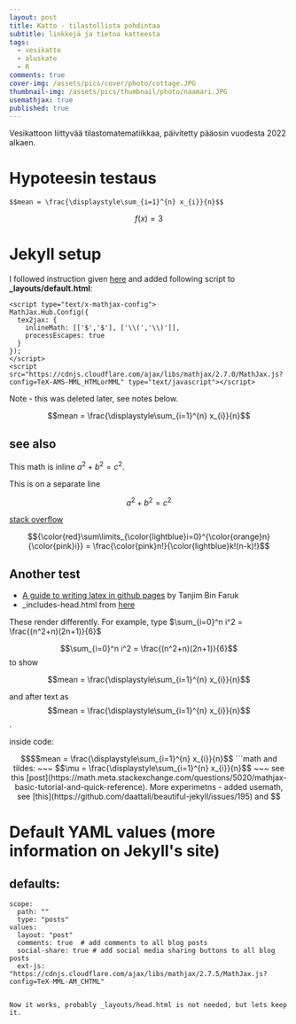 ```yaml
---
layout: post
title: Katto - tilastollista pohdintaa
subtitle: linkkejä ja tietoa katteesta
tags:
  - vesikatto
  - aluskate
  - R
comments: true
cover-img: /assets/pics/cover/photo/cottage.JPG
thumbnail-img: /assets/pics/thumbnail/photo/naamari.JPG
usemathjax: true
published: true
---
```


Vesikattoon liittyvää tilastomatematiikkaa, päivitetty pääosin vuodesta 2022 alkaen.



# Hypoteesin testaus


~~~
$$mean = \frac{\displaystyle\sum_{i=1}^{n} x_{i}}{n}$$
~~~

$$f(x) = 3$$


# Jekyll setup

I followed instruction given [here](http://zjuwhw.github.io/2017/06/04/MathJax.html) and added following script to **_layouts/default.html**:

~~~
<script type="text/x-mathjax-config">
MathJax.Hub.Config({
  tex2jax: {
    inlineMath: [['$','$'], ['\\(','\\)']],
    processEscapes: true
  }
});
</script>
<script src="https://cdnjs.cloudflare.com/ajax/libs/mathjax/2.7.0/MathJax.js?config=TeX-AMS-MML_HTMLorMML" type="text/javascript"></script>

~~~

Note - this was deleted later, see notes below.

$$mean = \frac{\displaystyle\sum_{i=1}^{n} x_{i}}{n}$$




## see also

This math is inline $`a^2+b^2=c^2`$.

This is on a separate line

```math
a^2+b^2=c^2
```

[stack overflow](https://stackoverflow.com/questions/11256433/how-to-show-math-equations-in-general-githubs-markdownnot-githubs-blog)

$${\color{red}\sum\limits_{\color{lightblue}i=0}^{\color{orange}n} {\color{pink}i}} = \frac{\color{pink}n!}{\color{lightblue}k!(n-k)!}$$


## Another test

- [A guide to writing latex in github pages](https://tanjim131.github.io/2020-05-19-how-to-write-mathjax-in-beautiful-jekyll/) by Tanjim Bin Faruk
- _includes-head.html from [here](https://github.com/daattali/beautiful-jekyll/blob/master/_includes/head.html)


These render differently. For example, type
$\sum_{i=0}^n i^2 = \frac{(n^2+n)(2n+1)}{6}$

$$\sum_{i=0}^n i^2 = \frac{(n^2+n)(2n+1)}{6}$$
to show

$$mean = \frac{\displaystyle\sum_{i=1}^{n} x_{i}}{n}$$

and after text as $$mean = \frac{\displaystyle\sum_{i=1}^{n} x_{i}}{n}$$.

inside code:

```math
$$mean = \frac{\displaystyle\sum_{i=1}^{n} x_{i}}{n}$$
```math

and tildes:

~~~
$$\mu = \frac{\displaystyle\sum_{i=1}^{n} x_{i}}{n}$$
~~~

see this [post](https://math.meta.stackexchange.com/questions/5020/mathjax-basic-tutorial-and-quick-reference).

More experimetns - added usemath, see [this](https://github.com/daattali/beautiful-jekyll/issues/195)

and 
```
# Default YAML values (more information on Jekyll's site)
defaults:
  -
    scope:
      path: ""
      type: "posts"
    values:
      layout: "post"
      comments: true  # add comments to all blog posts
      social-share: true # add social media sharing buttons to all blog posts
      ext-js: "https://cdnjs.cloudflare.com/ajax/libs/mathjax/2.7.5/MathJax.js?config=TeX-MML-AM_CHTML"

```

Now it works, probably _layouts/head.html is not needed, but lets keep it.